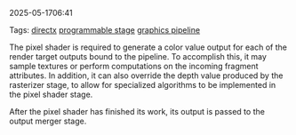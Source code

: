 
2025-05-1706:41

Tags: [directx](directx.md) [programmable stage](programmable%20stage.md) [graphics pipeline](graphics%20pipeline.md)


The pixel shader is required to generate a color value output for each of the render target outputs bound to the pipeline. To accomplish this, it may sample textures or perform computations on the incoming fragment attributes. In addition, it can also override the depth value produced by the rasterizer stage, to allow for specialized algorithms to be implemented in the pixel shader stage.

After the pixel shader has finished its work, its output is passed to the output merger
stage.